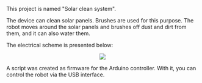 This project is named "Solar clean system". 

The device can clean solar panels. Brushes are used for this purpose. The robot moves around the solar panels and brushes off dust and dirt from them, and it can also water them. 

The electrical scheme is presented below:

<p align="center">
  <img src="https://github.com/denisamirov/solar_clean_system_scripts/assets/102862671/8d909f4c-5ab4-4d37-a92f-adccaad7b125">
</p>


A script was created as firmware for the Arduino controller. With it, you can control the robot via the USB interface.
